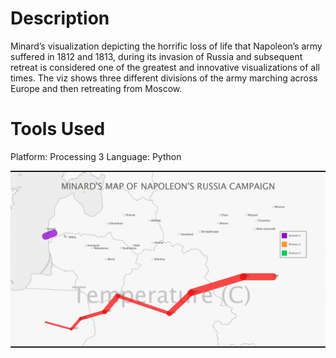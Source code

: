 # Description
Minard’s visualization depicting the horrific loss of life that Napoleon’s army suffered in 1812 and 1813, during its invasion of Russia and subsequent retreat is considered one of the greatest and innovative visualizations of all times. The viz shows three different divisions of the army marching across Europe and then retreating from Moscow. 

# Tools Used
Platform: Processing 3
Language: Python

![image](https://github.com/mohannishant6/Visualizations/blob/master/Minard's%20Map/minard.gif)
